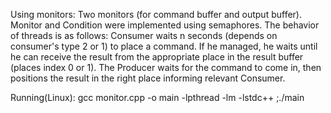 Using monitors:
Two monitors (for command buffer and output buffer). Monitor and Condition were implemented using semaphores.
The behavior of threads is as follows: Consumer waits n seconds (depends on consumer's type 2 or 1) to place a command. If he managed, he waits until he can receive the result from the appropriate place in the result buffer (places index 0 or 1).
The Producer waits for the command to come in, then positions the result in the right place informing relevant Consumer.

Running(Linux):
gcc monitor.cpp -o main -lpthread -lm -lstdc++ ;./main
